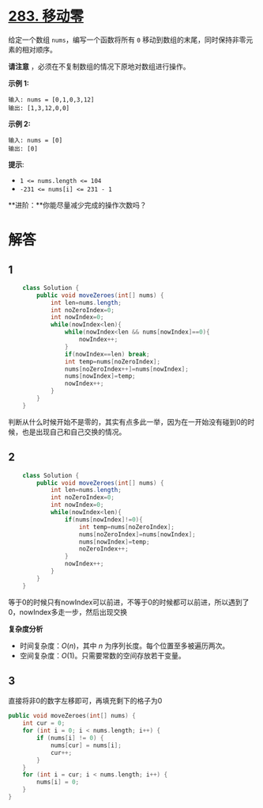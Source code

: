 # [283. 移动零](https://leetcode.cn/problems/move-zeroes/)

给定一个数组 `nums`，编写一个函数将所有 `0` 移动到数组的末尾，同时保持非零元素的相对顺序。

**请注意** ，必须在不复制数组的情况下原地对数组进行操作。

 

**示例 1:**

```
输入: nums = [0,1,0,3,12]
输出: [1,3,12,0,0]
```

**示例 2:**

```
输入: nums = [0]
输出: [0]
```

 

**提示**:

- `1 <= nums.length <= 104`
- `-231 <= nums[i] <= 231 - 1`

 

**进阶：**你能尽量减少完成的操作次数吗？



# 解答

## 1

```java
    class Solution {
        public void moveZeroes(int[] nums) {
            int len=nums.length;
            int noZeroIndex=0;
            int nowIndex=0;
            while(nowIndex<len){
                while(nowIndex<len && nums[nowIndex]==0){
                    nowIndex++;
                }
                if(nowIndex==len) break;
                int temp=nums[noZeroIndex];
                nums[noZeroIndex++]=nums[nowIndex];
                nums[nowIndex]=temp;
                nowIndex++;
            }
        }
    }
```

判断从什么时候开始不是零的，其实有点多此一举，因为在一开始没有碰到0的时候，也是出现自己和自己交换的情况。

## 2

```java
    class Solution {
        public void moveZeroes(int[] nums) {
            int len=nums.length;
            int noZeroIndex=0;
            int nowIndex=0;
            while(nowIndex<len){
                if(nums[nowIndex]!=0){
                    int temp=nums[noZeroIndex];
                    nums[noZeroIndex]=nums[nowIndex];
                    nums[nowIndex]=temp;
                    noZeroIndex++;
                }
                nowIndex++;
            }
        }
    }
```

等于0的时候只有nowIndex可以前进，不等于0的时候都可以前进，所以遇到了0，nowIndex多走一步，然后出现交换

**复杂度分析**

- 时间复杂度：*O*(*n*)，其中 *n* 为序列长度。每个位置至多被遍历两次。
- 空间复杂度：*O*(1)。只需要常数的空间存放若干变量。



## 3

直接将非0的数字左移即可，再填充剩下的格子为0

```cpp
public void moveZeroes(int[] nums) {
    int cur = 0;
    for (int i = 0; i < nums.length; i++) {
        if (nums[i] != 0) {
            nums[cur] = nums[i];
            cur++;
        }
    }
    for (int i = cur; i < nums.length; i++) {
        nums[i] = 0;
    }
}
```
